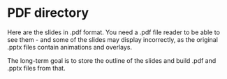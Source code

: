 # PDF directory

Here are the slides in .pdf format. You need a .pdf file reader to be able to see them - and some of the slides may display incorrectly, as the original .pptx files contain animations and overlays.

The long-term goal is to store the outline of the slides and build .pdf and .pptx files from that.
